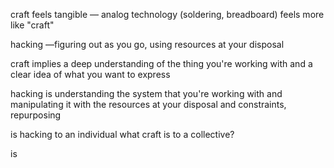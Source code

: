 craft feels tangible — analog technology (soldering, breadboard) feels more like "craft"

hacking —figuring out as you go, using resources at your disposal

craft implies a deep understanding of the thing you're working with and a clear idea of what you want to express

hacking is understanding the system that you're working with and manipulating it with the resources at your disposal and constraints, repurposing

is hacking to an individual what craft is to a collective?

is 